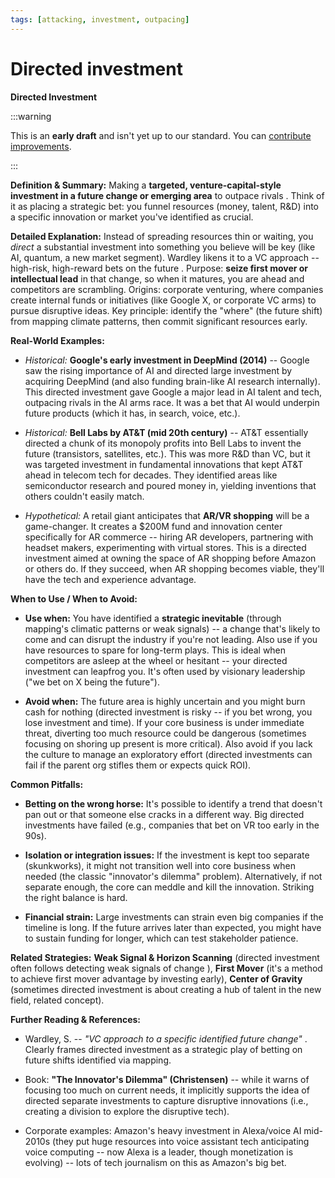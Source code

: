 ```yaml
---
tags: [attacking, investment, outpacing]
---
```


# Directed investment


**Directed Investment**

:::warning

This is an **early draft** and isn't yet up to our standard.
You can [contribute improvements](https://github.com/dave1010/wardley-leadership-strategies).

:::

**Definition & Summary:** Making a **targeted, venture-capital-style investment in a future change or emerging area** to outpace rivals . Think of it as placing a strategic bet: you funnel resources (money, talent, R&D) into a specific innovation or market you've identified as crucial.

**Detailed Explanation:** Instead of spreading resources thin or waiting, you *direct* a substantial investment into something you believe will be key (like AI, quantum, a new market segment). Wardley likens it to a VC approach -- high-risk, high-reward bets on the future . Purpose: **seize first mover or intellectual lead** in that change, so when it matures, you are ahead and competitors are scrambling. Origins: corporate venturing, where companies create internal funds or initiatives (like Google X, or corporate VC arms) to pursue disruptive ideas. Key principle: identify the "where" (the future shift) from mapping climate patterns, then commit significant resources early.

**Real-World Examples:**

-  *Historical:* **Google's early investment in DeepMind (2014)** -- Google saw the rising importance of AI and directed large investment by acquiring DeepMind (and also funding brain-like AI research internally). This directed investment gave Google a major lead in AI talent and tech, outpacing rivals in the AI arms race. It was a bet that AI would underpin future products (which it has, in search, voice, etc.).

-  *Historical:* **Bell Labs by AT&T (mid 20th century)** -- AT&T essentially directed a chunk of its monopoly profits into Bell Labs to invent the future (transistors, satellites, etc.). This was more R&D than VC, but it was targeted investment in fundamental innovations that kept AT&T ahead in telecom tech for decades. They identified areas like semiconductor research and poured money in, yielding inventions that others couldn't easily match.

-  *Hypothetical:* A retail giant anticipates that **AR/VR shopping** will be a game-changer. It creates a $200M fund and innovation center specifically for AR commerce -- hiring AR developers, partnering with headset makers, experimenting with virtual stores. This is a directed investment aimed at owning the space of AR shopping before Amazon or others do. If they succeed, when AR shopping becomes viable, they'll have the tech and experience advantage.

**When to Use / When to Avoid:**

-  **Use when:** You have identified a **strategic inevitable** (through mapping's climatic patterns or weak signals) -- a change that's likely to come and can disrupt the industry if you're not leading. Also use if you have resources to spare for long-term plays. This is ideal when competitors are asleep at the wheel or hesitant -- your directed investment can leapfrog you. It's often used by visionary leadership ("we bet on X being the future").

-  **Avoid when:** The future area is highly uncertain and you might burn cash for nothing (directed investment is risky -- if you bet wrong, you lose investment and time). If your core business is under immediate threat, diverting too much resource could be dangerous (sometimes focusing on shoring up present is more critical). Also avoid if you lack the culture to manage an exploratory effort (directed investments can fail if the parent org stifles them or expects quick ROI).

**Common Pitfalls:**

-  **Betting on the wrong horse:** It's possible to identify a trend that doesn't pan out or that someone else cracks in a different way. Big directed investments have failed (e.g., companies that bet on VR too early in the 90s).

-  **Isolation or integration issues:** If the investment is kept too separate (skunkworks), it might not transition well into core business when needed (the classic "innovator's dilemma" problem). Alternatively, if not separate enough, the core can meddle and kill the innovation. Striking the right balance is hard.

-  **Financial strain:** Large investments can strain even big companies if the timeline is long. If the future arrives later than expected, you might have to sustain funding for longer, which can test stakeholder patience.

**Related Strategies:** **Weak Signal & Horizon Scanning** (directed investment often follows detecting weak signals of change ), **First Mover** (it's a method to achieve first mover advantage by investing early), **Center of Gravity** (sometimes directed investment is about creating a hub of talent in the new field, related concept).

**Further Reading & References:**

-  Wardley, S. -- *"VC approach to a specific identified future change"* . Clearly frames directed investment as a strategic play of betting on future shifts identified via mapping.

-  Book: **"The Innovator's Dilemma" (Christensen)** -- while it warns of focusing too much on current needs, it implicitly supports the idea of directed separate investments to capture disruptive innovations (i.e., creating a division to explore the disruptive tech).

-  Corporate examples: Amazon's heavy investment in Alexa/voice AI mid-2010s (they put huge resources into voice assistant tech anticipating voice computing -- now Alexa is a leader, though monetization is evolving) -- lots of tech journalism on this as Amazon's big bet.